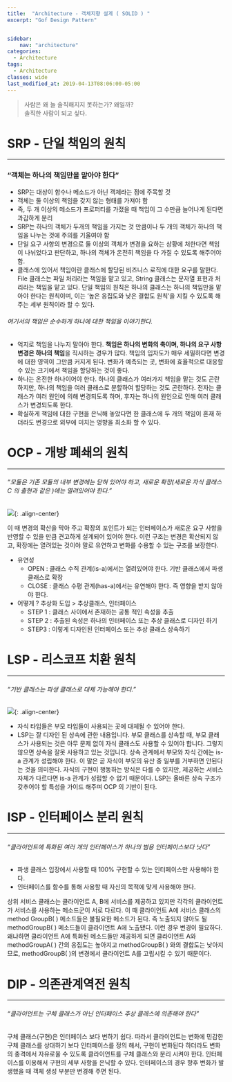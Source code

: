 ```yaml
---
title:  "Architecture - 객체지향 설계 ( SOLID ) "
excerpt: "Gof Design Pattern"


sidebar:
    nav: "architecture"
categories:
  - Architecture
tags:
  - Architecture 
classes: wide
last_modified_at: 2019-04-13T08:06:00-05:00
---
```


> 사람은 왜 늘 솔직해지지 못하는가? 왜일까?   
> 솔직한 사람이 되고 싶다.  


# SRP - 단일 책임의 원칙

***

### “객체는 하나의 책임만을 맡아야 한다”

- SRP는 대상이 함수나 메소드가 아닌 객체라는 점에 주목할 것
- 객체는 둘 이상의 책임을 갖지 않는 형태를 가져야 함
- 즉, 두 개 이상의 메소드가 프로퍼티를 가졌을 때 책임이 그 수만큼 늘어나게 된다면 과감하게 분리
- SRP는 하나의 객체가 두개의 책임을 가지는 것 만큼이나 두 개의 객체가 하나의 책임을 나누는 것에 주의를 기울여야 함
- 단일 요구 사항의 변경으로 둘 이상의 객체가 변경을 요하는 상황에 처한다면 책임이 나뉘었다고 판단하고, 하나의 객체가 온전히 책임을 다 가질 수 있도록 해주어야 함.
- 클래스에 있어서 책임이란 클래스에 할당된 비즈니스 로직에 대한 요구를 말한다.
File 클래스는 파일 처리라는 책임을 맡고 있고, String 클래스는 문자열 표현과 처리라는 책임을 맡고 있다.
단일 책임의 원칙은 하나의 클래스는 하나의 책임만을 맡아야 한다는 원칙이며,
이는 ‘높은 응집도와 낮은 결합도 원칙’을 지킬 수 있도록 해주는 세부 원칙이라 할 수 있다.  

###### 여기서의 책임은 순수하게 하나에 대한 책임을 이야기한다.  

- 억지로 책임을 나누지 말아야 한다.
**책임은 하나의 변화의 축이며, 하나의 요구 사항 변경은 하나의 책임**을 직시하는 경우가 많다.
책임의 입자도가 매우 세밀하다면 변경에 대한 영역이 그만큼 커지게 된다.
변화가 예측되는 곳, 변화에 효율적으로 대응할 수 있는 크기에서 책임을 할당하는 것이 좋다.
- 하나는 온전한 하나이어야 한다.
하나의 클래스가 여러가지 책임을 맡는 것도 곤란하지만, 하나의 책임을 여러 클래스로 분할하여 할당하는 것도 곤란하다.
전자는 클래스가 여러 원인에 의해 변경되도록 하며, 후자는 하나의 원인으로 인해 여러 클래스가 변경되도록 한다.
- 확실하게 책임에 대한 구현을 은닉해 놓았다면 한 클래스에 두 개의 책임이 혼재 하더라도 변경으로 외부에 미치는 영향을 최소화 할 수 있다.

# OCP - 개방 폐쇄의 원칙 

***

###### “모듈은 기존 모듈의 내부 변경에는 닫혀 있어야 하고, 새로운 확장(새로운 자식 클래스 C 의 출현과 같은 )에는 열려있어야 한다.”

![](https://keepinmindsh.github.io/lines/assets/img/solid_ocp.png){: .align-center}

이 때 변경의 확산을 막아 주고 확장의 포인트가 되는 인터페이스가 새로운 요구 사항을 반영할 수 있을 만큼 견고하게 설계되어 있어야 한다.
이런 구조는 변경은 확산되지 않고, 확장에는 열려있는 것이야 말로 유연하고 변화를 수용할 수 있는 구조를 보장한다.

- 유연성
  - OPEN : 클래스 수직 관계(is-a)에서는 열려있어야 한다. 기반 클래스에서 파생 클래스로 확장
  - CLOSE : 클래스 수평 관계(has-a)에서는 유연해야 한다. 즉 영향을 받지 않아야 한다.
- 어떻게 ? 추상화 도입 > 추상클래스, 인터페이스
  - STEP 1 : 클래스 사이에서 존재하는 공통 적인 속성을 추출
  - STEP 2 : 추출된 속성은 하나의 인터페이스 또는 추상 클래스로 디자인 하기
  - STEP3 : 이렇게 디자인된 인터페이스 또는 추상 클래스 상속하기

# LSP - 리스코프 치환 원칙

***
  
###### “기반 클래스는 파생 클래스로 대체 가능해야 한다.”

![](https://keepinmindsh.github.io/lines/assets/img/solid_lsp.png){: .align-center}

- 자식 타입들은 부모 타입들이 사용되는 곳에 대체될 수 있어야 한다.
- LSP는 잘 디자인 된 상속에 관한 내용입니다.
부모 클래스를 상속할 때, 부모 클래스가 사용되는 것은 아무 문제 없이 자식 클래스도 사용할 수 있어야 합니다.
그렇지 않으면 상속을 잘못 사용하고 있는 것입니다.
상속 관계에서 부모와 자식 간에는 is-a 관계가 성립해야 한다.
이 말은 곧 자식이 부모의 유산 중 일부를 거부하면 안된다는 것을 의미한다.
자식의 구현이 행동하는 방식은 다를 수 있지만,
제공하는 서비스 자체가 다르다면 is-a 관계가 성립할 수 없기 때문이다.
LSP는 올바른 상속 구조가 갖추어야 할 특성을 가이드 해주며 OCP 의 기반이 된다.


# ISP - 인터페이스 분리 원칙

***
  
###### “클라이언트에 특화된 여러 개의 인터페이스가 하나의 범용 인터페이스보다 낫다”


- 파생 클래스 입장에서 사용할 때 100% 구현할 수 있는 인터페이스만 사용해야 한다.
- 인터페이스를 함수를 통해 사용할 때 자신의 목적에 맞게 사용해야 한다.


 상위 서비스 클래스는 클라이언트 A, B에 서비스를 제공하고 있지만 각각의 클라이언트가 서비스를 사용하는 메소드군이 서로 다르다.
이 때 클라이언트 A에 서비스 클래스의 method GroupB( ) 메소드들은 불필요한 메소드가 된다.
즉 노출되지 않아도 될 methodGroupB( ) 메소드들이 클라이언트 A에 노출됐다.
이런 경우 변경이 필요하다.
왜냐하면 클라이언트 A에 특화된 메소드들만 제공하게 되면 클라이언트 A와 methodGroupA( ) 간의
응집도는 높아지고 methodGroupB( ) 와의 결합도는 낮아지므로,
methodGroupB( )의 변경에서 클라이언트 A를 고립시킬 수 있기 때문이다.

# DIP - 의존관계역전 원칙

***

###### “클라이언트는 구체 클래스가 아닌 인터페이스 추상 클래스에 의존해야 한다”  

구체 클래스(구현)은 인터페이스 보다 변하기 쉽다.
따라서 클라이언트는 변화에 민감한 구체 클래스를 상대하기 보다 인터페이스를 정의 해서,
구현이 변화된다 하더라도 변화의 충격에서 자유로울 수 있도록 클라이언트를 구체 클래스와 분리 시켜야 한다.
인터페이스를 이용해서 구현의 세부 사항을 은닉할 수 있다.
인터페이스의 경우 향후 변화가 발생했을 때 객체 생성 부분만 변경해 주면 된다.
